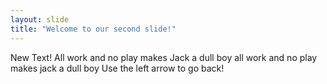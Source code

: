 ```yaml
---
layout: slide
title: "Welcome to our second slide!"
---
```

New Text!
All work and no play makes Jack a dull boy
all work and no play makes jack a dull boy
Use the left arrow to go back!
